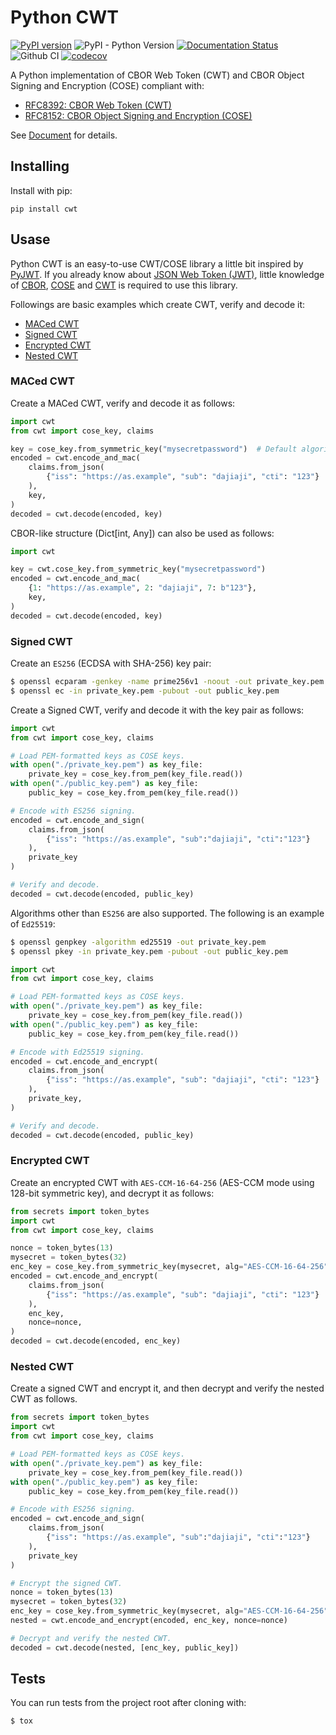# Python CWT

[![PyPI version](https://badge.fury.io/py/cwt.svg)](https://badge.fury.io/py/cwt)
![PyPI - Python Version](https://img.shields.io/pypi/pyversions/cwt)
[![Documentation Status](https://readthedocs.org/projects/python-cwt/badge/?version=latest)](https://python-cwt.readthedocs.io/en/latest/?badge=latest)
![Github CI](https://github.com/dajiaji/python-cwt/actions/workflows//badge.svg)
[![codecov](https://codecov.io/gh/dajiaji/python-cwt/branch/main/graph/badge.svg?token=QN8GXEYEP3)](https://codecov.io/gh/dajiaji/python-cwt)


A Python implementation of CBOR Web Token (CWT) and CBOR Object Signing and Encryption (COSE) compliant with:
- [RFC8392: CBOR Web Token (CWT)](https://tools.ietf.org/html/rfc8392)
- [RFC8152: CBOR Object Signing and Encryption (COSE)](https://tools.ietf.org/html/rfc8152)

See [Document](https://python-cwt.readthedocs.io/en/stable/) for details.

## Installing

Install with pip:

```
pip install cwt
```

## Usase

Python CWT is an easy-to-use CWT/COSE library a little bit inspired by [PyJWT](https://github.com/jpadilla/pyjwt).
If you already know about [JSON Web Token (JWT)](https://tools.ietf.org/html/rfc7519),
little knowledge of [CBOR](https://tools.ietf.org/html/rfc7049), [COSE](https://tools.ietf.org/html/rfc8152)
and [CWT](https://tools.ietf.org/html/rfc8392) is required to use this library.

Followings are basic examples which create CWT, verify and decode it:

- [MACed CWT](#maced-cwt)
- [Signed CWT](#signed-cwt)
- [Encrypted CWT](#encrypted-cwt)
- [Nested CWT](#nested-cwt)

### MACed CWT

Create a MACed CWT, verify and decode it as follows:

```py
import cwt
from cwt import cose_key, claims

key = cose_key.from_symmetric_key("mysecretpassword")  # Default algorithm is "HMAC 256/256"
encoded = cwt.encode_and_mac(
    claims.from_json(
        {"iss": "https://as.example", "sub": "dajiaji", "cti": "123"}
    ),
    key,
)
decoded = cwt.decode(encoded, key)
```

CBOR-like structure (Dict[int, Any]) can also be used as follows:

```py
import cwt

key = cwt.cose_key.from_symmetric_key("mysecretpassword")
encoded = cwt.encode_and_mac(
    {1: "https://as.example", 2: "dajiaji", 7: b"123"},
    key,
)
decoded = cwt.decode(encoded, key)
```

### Signed CWT

Create an `ES256` (ECDSA with SHA-256) key pair:

```sh
$ openssl ecparam -genkey -name prime256v1 -noout -out private_key.pem
$ openssl ec -in private_key.pem -pubout -out public_key.pem
```

Create a Signed CWT, verify and decode it with the key pair as follows:

```py
import cwt
from cwt import cose_key, claims

# Load PEM-formatted keys as COSE keys.
with open("./private_key.pem") as key_file:
    private_key = cose_key.from_pem(key_file.read())
with open("./public_key.pem") as key_file:
    public_key = cose_key.from_pem(key_file.read())

# Encode with ES256 signing.
encoded = cwt.encode_and_sign(
    claims.from_json(
        {"iss": "https://as.example", "sub":"dajiaji", "cti":"123"}
    ),
    private_key
)

# Verify and decode.
decoded = cwt.decode(encoded, public_key)
```

Algorithms other than `ES256` are also supported. The following is an example of `Ed25519`:

```sh
$ openssl genpkey -algorithm ed25519 -out private_key.pem
$ openssl pkey -in private_key.pem -pubout -out public_key.pem
```

```py
import cwt
from cwt import cose_key, claims

# Load PEM-formatted keys as COSE keys.
with open("./private_key.pem") as key_file:
    private_key = cose_key.from_pem(key_file.read())
with open("./public_key.pem") as key_file:
    public_key = cose_key.from_pem(key_file.read())

# Encode with Ed25519 signing.
encoded = cwt.encode_and_encrypt(
    claims.from_json(
        {"iss": "https://as.example", "sub": "dajiaji", "cti": "123"}
    ),
    private_key,
)

# Verify and decode.
decoded = cwt.decode(encoded, public_key)
```

### Encrypted CWT

Create an encrypted CWT with `AES-CCM-16-64-256` (AES-CCM mode using 128-bit symmetric key),
and decrypt it as follows:

```py
from secrets import token_bytes
import cwt
from cwt import cose_key, claims

nonce = token_bytes(13)
mysecret = token_bytes(32)
enc_key = cose_key.from_symmetric_key(mysecret, alg="AES-CCM-16-64-256")
encoded = cwt.encode_and_encrypt(
    claims.from_json(
        {"iss": "https://as.example", "sub": "dajiaji", "cti": "123"}
    ),
    enc_key,
    nonce=nonce,
)
decoded = cwt.decode(encoded, enc_key)
```

### Nested CWT

Create a signed CWT and encrypt it, and then decrypt and verify the nested CWT as follows.

```py
from secrets import token_bytes
import cwt
from cwt import cose_key, claims

# Load PEM-formatted keys as COSE keys.
with open("./private_key.pem") as key_file:
    private_key = cose_key.from_pem(key_file.read())
with open("./public_key.pem") as key_file:
    public_key = cose_key.from_pem(key_file.read())

# Encode with ES256 signing.
encoded = cwt.encode_and_sign(
    claims.from_json(
        {"iss": "https://as.example", "sub":"dajiaji", "cti":"123"}
    ),
    private_key
)

# Encrypt the signed CWT.
nonce = token_bytes(13)
mysecret = token_bytes(32)
enc_key = cose_key.from_symmetric_key(mysecret, alg="AES-CCM-16-64-256")
nested = cwt.encode_and_encrypt(encoded, enc_key, nonce=nonce)

# Decrypt and verify the nested CWT.
decoded = cwt.decode(nested, [enc_key, public_key])
```

## Tests

You can run tests from the project root after cloning with:

```sh
$ tox
```
